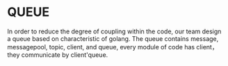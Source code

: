 # QUEUE
In order to  reduce the degree of coupling within the code, our team design a queue based on characteristic of golang.
The queue contains message, messagepool, topic, client, and queue, 
every module of code has client， they communicate by client'queue.